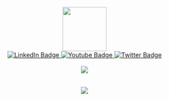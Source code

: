 
<br>
<div id="header" align="center">
  <img src="https://media.giphy.com/media/M9gbBd9nbDrOTu1Mqx/giphy.gif" width="100"/>
</div>
<div id="badges" align="center">
  <a href="https://www.linkedin.com/in/samir-kumal-85b105266/">
    <img src="https://img.shields.io/badge/LinkedIn-blue?style=for-the-badge&logo=linkedin&logoColor=white" alt="LinkedIn Badge"/>
  </a>
  <a href="https://www.youtube.com/@asperthickkgamerr491/featured">
    <img src="https://img.shields.io/badge/YouTube-red?style=for-the-badge&logo=youtube&logoColor=white" alt="Youtube Badge"/>
  </a>
  <a href="your-twitter-URL">
    <img src="https://img.shields.io/badge/Twitter-blue?style=for-the-badge&logo=twitter&logoColor=white" alt="Twitter Badge"/>
  </a>
</div>
<div id="views" align="center">
<img align="center" src="https://komarev.com/ghpvc/?username=Samir-kumal&style=flat-square&color=blue" alt=""/>
  
</div>


<br>


<div id="stats" align="center">
  <picture>
  <source
    srcset="https://github-readme-stats.vercel.app/api?username=Samir-kumal&show_icons=true&theme=dark"
    media="(prefers-color-scheme: dark)"
  />
  <source
    srcset="https://github-readme-stats.vercel.app/api?username=anuraghazra&show_icons=true"
    media="(prefers-color-scheme: light), (prefers-color-scheme: no-preference)"
  />
  <img src="https://github-readme-stats.vercel.app/api?username=anuraghazra&show_icons=true" />
</picture>
  
</div>
<br>



  <p align="center">
  <a href="https://skillicons.dev">
    <img src="https://skillicons.dev/icons?i=git,react,js,html,css,tailwind,typescript,java" />
  </a>
</p>



  
</div>





<!---
Samir-kumal/Samir-kumal is a ✨ special ✨ repository because its `README.md` (this file) appears on your GitHub profile.
You can click the Preview link to take a look at your changes.
--->
